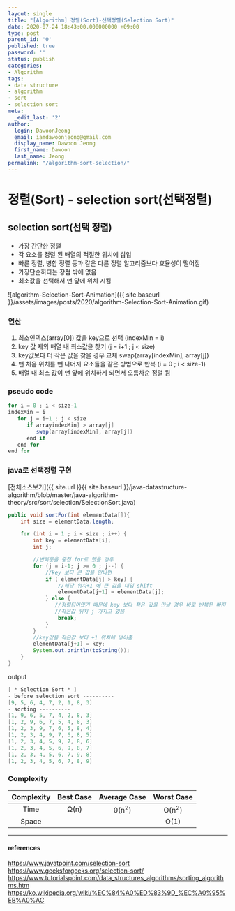 ```yaml
---
layout: single
title: "[Algorithm] 정렬(Sort)-선택정렬(Selection Sort)"
date: 2020-07-24 18:43:00.000000000 +09:00
type: post
parent_id: '0'
published: true
password: ''
status: publish
categories:
- Algorithm
tags:
- data structure
- algorithm
- sort
- selection sort
meta:
  _edit_last: '2'
author:
  login: DawoonJeong
  email: iamdawoonjeong@gmail.com
  display_name: Dawoon Jeong
  first_name: Dawoon
  last_name: Jeong
permalink: "/algorithm-sort-selection/"
---
```

# 정렬(Sort) - selection sort(선택정렬)


## selection sort(선택 정렬)
- 가장 간단한 정렬
- 각 요소를 정렬 된 배열의 적절한 위치에 삽입
- 빠른 정렬, 병합 정렬 등과 ​​같은 다른 정렬 알고리즘보다 효율성이 떨어짐
- 가장단순하다는 장점 밖에 없음
- 최소값을 선택해서 맨 앞에 위치 시킴

![algorithm-Selection-Sort-Animation]({{ site.baseurl }}/assets/images/posts/2020/algorithm-Selection-Sort-Animation.gif)

### 연산
1. 최소인덱스(array[0]) 값을 key으로 선택 (indexMin = i)
2. key 값 제외 배열 내 최소값을 찾기 (j = i+1 ; j < size)
3. key값보다 더 작은 값을 찾을 경우 교체 swap(array[indexMin], array[j])
4. 맨 처음 위치를 뺀 나머지 요소들을 같은 방법으로 반복 (i = 0 ; i < size-1)
5. 배열 내 최소 값이 맨 앞에 위치하게 되면서 오름차순 정렬 됨

###  pseudo code
```java
for i = 0 ; i < size-1
indexMin = i
   for j = i+1 ; j < size
      if arrayindexMin] > array[j]
         swap(array[indexMin], array[j])
      end if
   end for
end for
```

### java로 선택정렬 구현

[전체소스보기]({{ site.url }}{{ site.baseurl }}/java-datastructure-algorithm/blob/master/java-algorithm-theory/src/sort/selection/SelectionSort.java)


```java
public void sortFor(int elementData[]){
    int size = elementData.length;

    for (int i = 1 ; i < size ; i++) {
        int key = elementData[i];
        int j;

        //반복문을 중첩 for로 했을 경우
        for (j = i-1; j >= 0 ; j--) {
            //key 보다 큰 값을 만나면
            if ( elementData[j] > key) {
                //해당 위치+1 에 큰 값을 대입 shift
                elementData[j+1] = elementData[j];
            } else {
               //정렬되어있기 때문에 key 보다 작은 값을 만날 경우 바로 반복문 빠져 나옴
               //작은값 위치 j 가지고 있음
                break;
            }
        }
        //key값을 작은값 보다 +1 위치에 넣어줌
        elementData[j+1] = key;
        System.out.println(toString());
    }
}
```


output


```java
[ * Selection Sort * ]
- before selection sort ----------
[9, 5, 6, 4, 7, 2, 1, 8, 3]
- sorting ----------
[1, 9, 6, 5, 7, 4, 2, 8, 3]
[1, 2, 9, 6, 7, 5, 4, 8, 3]
[1, 2, 3, 9, 7, 6, 5, 8, 4]
[1, 2, 3, 4, 9, 7, 6, 8, 5]
[1, 2, 3, 4, 5, 9, 7, 8, 6]
[1, 2, 3, 4, 5, 6, 9, 8, 7]
[1, 2, 3, 4, 5, 6, 7, 9, 8]
[1, 2, 3, 4, 5, 6, 7, 8, 9]
```


### Complexity


| Complexity | Best Case | Average Case | Worst Case |
|:--------:|:--------:|:--------:|:--------:|
| Time  | Ω(n) | θ(n<sup>2</sup>) | O(n<sup>2</sup>) |
| Space |      |                  | O(1)             |


---
#### references
<https://www.javatpoint.com/selection-sort>   
<https://www.geeksforgeeks.org/selection-sort/>  
<https://www.tutorialspoint.com/data_structures_algorithms/sorting_algorithms.htm>  
<https://ko.wikipedia.org/wiki/%EC%84%A0%ED%83%9D_%EC%A0%95%EB%A0%AC>  
